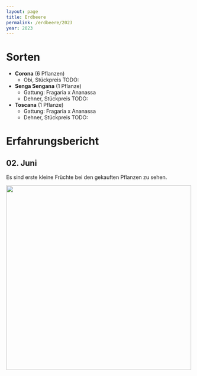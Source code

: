 ```yaml
---
layout: page
title: Erdbeere
permalink: /erdbeere/2023
year: 2023
---
```


# Sorten

- **Corona** (6 Pflanzen)
    - Obi, Stückpreis TODO:
- **Senga Sengana** (1 Pflanze)
    - Gattung: Fragaria x Ananassa
    - Dehner, Stückpreis TODO:
- **Toscana** (1 Pflanze)
    - Gattung: Fragaria x Ananassa
    - Dehner, Stückpreis TODO:


# Erfahrungsbericht
## 02. Juni
Es sind erste kleine Früchte bei den gekauften Pflanzen zu sehen.

<img src="/images/erdbeere/02-06-2023_erste_fruechte.jpeg" width="500">